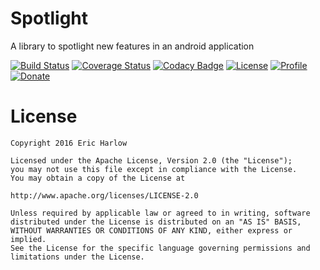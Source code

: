 # Spotlight
A library to spotlight new features in an android application

[![Build Status](https://travis-ci.org/ericharlow/Spotlight.svg?branch=master)](https://travis-ci.org/ericharlow/Spotlight)
[![Coverage Status](https://coveralls.io/repos/github/ericharlow/Spotlight/badge.svg?branch=master)](https://coveralls.io/github/ericharlow/Spotlight?branch=master)
[![Codacy Badge](https://api.codacy.com/project/badge/grade/31528b1052ce499dbb5c8575d8f2c758)](https://www.codacy.com/app/eric-b-harlow/Spotlight)
[![License](https://img.shields.io/hexpm/l/plug.svg)](https://www.tldrlegal.com/l/apache2)
[![Profile](https://static.licdn.com/scds/common/u/img/webpromo/btn_liprofile_blue_80x15.png)](https://www.linkedin.com/pub/eric-harlow/24/138/850)
[![Donate](https://www.paypalobjects.com/en_US/i/btn/btn_donateCC_LG.gif)](paypal.me/ericharlow)


# License

	Copyright 2016 Eric Harlow

	Licensed under the Apache License, Version 2.0 (the "License");
	you may not use this file except in compliance with the License.
	You may obtain a copy of the License at

	http://www.apache.org/licenses/LICENSE-2.0

	Unless required by applicable law or agreed to in writing, software
	distributed under the License is distributed on an "AS IS" BASIS,
	WITHOUT WARRANTIES OR CONDITIONS OF ANY KIND, either express or implied.
	See the License for the specific language governing permissions and
	limitations under the License.